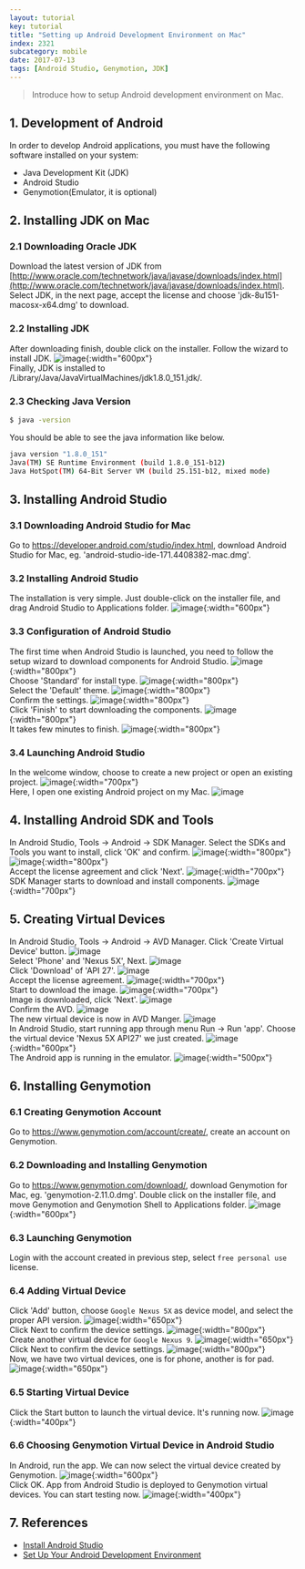 ```yaml
---
layout: tutorial
key: tutorial
title: "Setting up Android Development Environment on Mac"
index: 2321
subcategory: mobile
date: 2017-07-13
tags: [Android Studio, Genymotion, JDK]
---
```


> Introduce how to setup Android development environment on Mac.

## 1. Development of Android
In order to develop Android applications, you must have the following software installed on your system:
* Java Development Kit (JDK)
* Android Studio
* Genymotion(Emulator, it is optional)

## 2. Installing JDK on Mac
### 2.1 Downloading Oracle JDK
Download the latest version of JDK from [http://www.oracle.com/technetwork/java/javase/downloads/index.html](http://www.oracle.com/technetwork/java/javase/downloads/index.html). Select JDK, in the next page, accept the license and choose 'jdk-8u151-macosx-x64.dmg' to download.
### 2.2 Installing JDK
After downloading finish, double click on the installer. Follow the wizard to install JDK.
![image](/public/images/frontend/2321/jdkinstall.png){:width="600px"}  
Finally, JDK is installed to /Library/Java/JavaVirtualMachines/jdk1.8.0_151.jdk/.
### 2.3 Checking Java Version
```sh
$ java -version
```
You should be able to see the java information like below.
```sh
java version "1.8.0_151"
Java(TM) SE Runtime Environment (build 1.8.0_151-b12)
Java HotSpot(TM) 64-Bit Server VM (build 25.151-b12, mixed mode)
```

## 3. Installing Android Studio
### 3.1 Downloading Android Studio for Mac
Go to https://developer.android.com/studio/index.html, download Android Studio for Mac, eg. 'android-studio-ide-171.4408382-mac.dmg'.
### 3.2 Installing Android Studio
The installation is very simple. Just double-click on the installer file, and drag Android Studio to Applications folder.
![image](/public/images/frontend/2321/androidstudioinstall.png){:width="600px"}  
### 3.3 Configuration of Android Studio
The first time when Android Studio is launched, you need to follow the setup wizard to download components for Android Studio.
![image](/public/images/frontend/2321/setupwizard.png){:width="800px"}  
Choose 'Standard' for install type.
![image](/public/images/frontend/2321/setupinstalltype.png){:width="800px"}  
Select the 'Default' theme.
![image](/public/images/frontend/2321/setuptheme.png){:width="800px"}  
Confirm the settings.
![image](/public/images/frontend/2321/setupverify.png){:width="800px"}  
Click 'Finish' to start downloading the components.
![image](/public/images/frontend/2321/setupdownload.png){:width="800px"}  
It takes few minutes to finish.
![image](/public/images/frontend/2321/setupfinish.png){:width="800px"}  
### 3.4 Launching Android Studio
In the welcome window, choose to create a new project or open an existing project.
![image](/public/images/frontend/2321/androidstudiolaunch.png){:width="700px"}  
Here, I open one existing Android project on my Mac.
![image](/public/images/frontend/2321/androidstudioide.png)
## 4. Installing Android SDK and Tools
In Android Studio, Tools -> Android -> SDK Manager. Select the SDKs and Tools you want to install, click 'OK' and confirm.
![image](/public/images/frontend/2321/sdkmanager.png){:width="800px"}  
![image](/public/images/frontend/2321/sdktools.png){:width="800px"}  
Accept the license agreement and click 'Next'.
![image](/public/images/frontend/2321/sdklicense.png){:width="700px"}  
SDK Manager starts to download and install components.
![image](/public/images/frontend/2321/sdkinstalling.png){:width="700px"}  

## 5. Creating Virtual Devices
In Android Studio, Tools -> Android -> AVD Manager. Click 'Create Virtual Device' button.
![image](/public/images/frontend/2321/avdmanager.png)  
Select 'Phone' and 'Nexus 5X', Next.
![image](/public/images/frontend/2321/avdhardware.png)  
Click 'Download' of 'API 27'.
![image](/public/images/frontend/2321/avdimage.png)  
Accept the license agreement.
![image](/public/images/frontend/2321/avdlicense.png){:width="700px"}  
Start to download the image.
![image](/public/images/frontend/2321/avddownloading.png){:width="700px"}  
Image is downloaded, click 'Next'.
![image](/public/images/frontend/2321/avdimagedownloaded.png)  
Confirm the AVD.
![image](/public/images/frontend/2321/avdfinish.png)  
The new virtual device is now in AVD Manger.
![image](/public/images/frontend/2321/avdmanagernewdevice.png)  
In Android Studio, start running app through menu Run -> Run 'app'. Choose the virtual device 'Nexus 5X API27' we just created.
![image](/public/images/frontend/2321/avdrun.png){:width="600px"}  
The Android app is running in the emulator.
![image](/public/images/frontend/2321/avdemulator.png){:width="500px"}  

## 6. Installing Genymotion
### 6.1 Creating Genymotion Account
Go to https://www.genymotion.com/account/create/, create an account on Genymotion.
### 6.2 Downloading and Installing Genymotion
Go to https://www.genymotion.com/download/, download Genymotion for Mac, eg. 'genymotion-2.11.0.dmg'. Double click on the installer file, and move Genymotion and Genymotion Shell to Applications folder.
![image](/public/images/frontend/2321/genymotioninstall.png){:width="600px"}  
### 6.3 Launching Genymotion
Login with the account created in previous step, select `free personal use` license.
### 6.4 Adding Virtual Device
Click 'Add' button, choose `Google Nexus 5X` as device model, and select the proper API version.
![image](/public/images/frontend/2321/genymotionnexus5x.png){:width="650px"}  
Click Next to confirm the device settings.
![image](/public/images/frontend/2321/genymotionconfirm.png){:width="800px"}  
Create another virtual device for `Google Nexus 9`.
![image](/public/images/frontend/2321/genymotionnexus9.png){:width="650px"}  
Click Next to confirm the device settings.
![image](/public/images/frontend/2321/genymotionconfirm2.png){:width="800px"}  
Now, we have two virtual devices, one is for phone, another is for pad.
![image](/public/images/frontend/2321/genymotiondevices.png){:width="650px"}  
### 6.5 Starting Virtual Device
Click the Start button to launch the virtual device. It's running now.
![image](/public/images/frontend/2321/genymotionrunning.png){:width="400px"}  
### 6.6 Choosing Genymotion Virtual Device in Android Studio
In Android, run the app. We can now select the virtual device created by Genymotion.
![image](/public/images/frontend/2321/genymotionemulator.png){:width="600px"}  
Click OK. App from Android Studio is deployed to Genymotion virtual devices. You can start testing now.
![image](/public/images/frontend/2321/genymotionapp.png){:width="400px"}  

## 7. References
* [Install Android Studio](https://developer.android.com/studio/install.html)
* [Set Up Your Android Development Environment](https://trailhead.salesforce.com/en/projects/mobilesdk_setup_dev_tools/steps/mobilesdk_setup_android)
